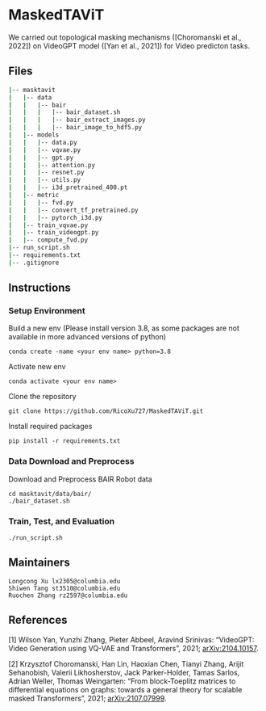 # MaskedTAViT
We carried out topological masking mechanisms ([Choromanski et al., 2022]) on VideoGPT model ([Yan et al., 2021]) for Video predicton tasks.
## Files
```bash
|-- masktavit
|   |-- data
|   |   |-- bair
|   |   |   |-- bair_dataset.sh
|   |   |   |-- bair_extract_images.py
|   |   |   |-- bair_image_to_hdf5.py
|   |-- models
|   |   |-- data.py
|   |   |-- vqvae.py
|   |   |-- gpt.py
|   |   |-- attention.py
|   |   |-- resnet.py
|   |   |-- utils.py
|   |   |-- i3d_pretrained_400.pt
|   |-- metric
|   |   |-- fvd.py
|   |   |-- convert_tf_pretrained.py
|   |   |-- pytorch_i3d.py
|   |-- train_vqvae.py
|   |-- train_videogpt.py
|   |-- compute_fvd.py
|-- run_script.sh
|-- requirements.txt
|-- .gitignore
```

## Instructions

### Setup Environment
Build a new env (Please install version 3.8, as some packages are not available in more advanced versions of python)
```
conda create -name <your env name> python=3.8
```
Activate new env
```
conda activate <your env name>
```
Clone the repository
```
git clone https://github.com/RicoXu727/MaskedTAViT.git
```

Install required packages
```
pip install -r requirements.txt
```

### Data Download and Preprocess
Download and Preprocess BAIR Robot data 
```
cd masktavit/data/bair/
./bair_dataset.sh
```

### Train, Test, and Evaluation
```
./run_script.sh
```

## Maintainers
```
Longcong Xu lx2305@columbia.edu
Shiwen Tang st3510@columbia.edu
Ruochen Zhang rz2597@columbia.edu
```

## References
[1] Wilson Yan, Yunzhi Zhang, Pieter Abbeel, Aravind Srinivas: “VideoGPT: Video Generation using VQ-VAE and Transformers”, 2021; <a href='http://arxiv.org/abs/2104.10157'>arXiv:2104.10157</a>.

[2] Krzysztof Choromanski, Han Lin, Haoxian Chen, Tianyi Zhang, Arijit Sehanobish, Valerii Likhosherstov, Jack Parker-Holder, Tamas Sarlos, Adrian Weller, Thomas Weingarten: “From block-Toeplitz matrices to differential equations on graphs: towards a general theory for scalable masked Transformers”, 2021; <a href='http://arxiv.org/abs/2107.07999'>arXiv:2107.07999</a>.

